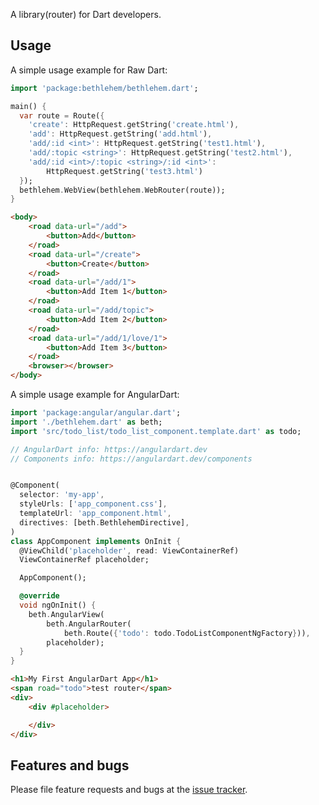 A library(router) for Dart developers.
## Usage

A simple usage example for Raw Dart:

```dart
import 'package:bethlehem/bethlehem.dart';

main() {
  var route = Route({
    'create': HttpRequest.getString('create.html'),
    'add': HttpRequest.getString('add.html'),
    'add/:id <int>': HttpRequest.getString('test1.html'),
    'add/:topic <string>': HttpRequest.getString('test2.html'),
    'add/:id <int>/:topic <string>/:id <int>':
        HttpRequest.getString('test3.html')
  });
  bethlehem.WebView(bethlehem.WebRouter(route));
}
```

```html
<body>
    <road data-url="/add">
        <button>Add</button>
    </road>
    <road data-url="/create">
        <button>Create</button>
    </road>
    <road data-url="/add/1">
        <button>Add Item 1</button>
    </road>
    <road data-url="/add/topic">
        <button>Add Item 2</button>
    </road>
    <road data-url="/add/1/love/1">
        <button>Add Item 3</button>
    </road>
    <browser></browser>
</body>
```
A simple usage example for AngularDart:


```dart
import 'package:angular/angular.dart';
import './bethlehem.dart' as beth;
import 'src/todo_list/todo_list_component.template.dart' as todo;

// AngularDart info: https://angulardart.dev
// Components info: https://angulardart.dev/components


@Component(
  selector: 'my-app',
  styleUrls: ['app_component.css'],
  templateUrl: 'app_component.html',
  directives: [beth.BethlehemDirective],
)
class AppComponent implements OnInit {
  @ViewChild('placeholder', read: ViewContainerRef)
  ViewContainerRef placeholder;

  AppComponent();

  @override
  void ngOnInit() {
    beth.AngularView(
        beth.AngularRouter(
            beth.Route({'todo': todo.TodoListComponentNgFactory})),
        placeholder);
  }
}
```

```html
<h1>My First AngularDart App</h1>
<span road="todo">test router</span>
<div>
    <div #placeholder>

    </div>
</div>
```

## Features and bugs

Please file feature requests and bugs at the [issue tracker][tracker].

[tracker]: https://github.com/arxarinze/bethlehem/issues
